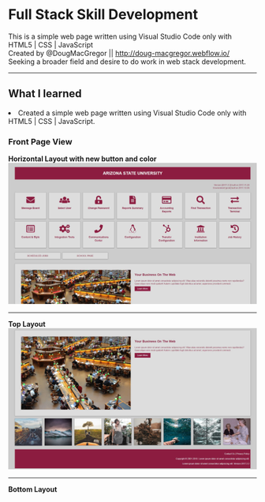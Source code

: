 # Full Stack Skill Development
This is a simple web page written using Visual Studio Code only with HTML5 | CSS | JavaScript<br>
Created by @DougMacGregor || http://doug-macgregor.webflow.io/<br>
Seeking a broader field and desire to do work in web stack development.

<hr>

## What I learned
<li>Created a simple web page written using Visual Studio Code only with HTML5 | CSS | JavaScript.</li>

### Front Page View
<b>Horizontal Layout with new button and color</b><br>
![java-code](https://raw.githubusercontent.com/SEDoug/web_template/master/img/page-1.JPG)<hr>
<b>Top Layout</b><br>
![java-code](https://raw.githubusercontent.com/SEDoug/web_template/master/img/page-2.JPG)<hr>
<b>Bottom Layout</b><br>
